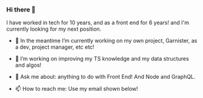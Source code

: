 ### Hi there 👋

I have worked in tech for 10 years, and as a front end for 6 years! and I'm currently looking for my next position. 

- 🔭 In the meantime I’m currently working on my own project, Garnister, as a dev, project manager, etc etc!
- 🌱 I’m working on improving my TS knowledge and my data structures and algos!

- 💬 Ask me about: anything to do with Front End! And Node and GraphQL.
- 📫 How to reach me: Use my email shown below!

<!--
**VanessaPC/VanessaPC** is a ✨ _special_ ✨ repository because its `README.md` (this file) appears on your GitHub profile.

I have worked in tech for 10 years, and as a front end for 6 years! and I'm currently looking for my next position. 

- 🔭 In the meantime I’m currently working on my own project, Garnister, as a dev, project manager, etc etc!
- 🌱 I’m working on improving my TS knowledge and my data structures and algos!

- 💬 Ask me about: anything to do with Front End! And Node and GraphQL.
- 📫 How to reach me: Use my email shown below!
-->
